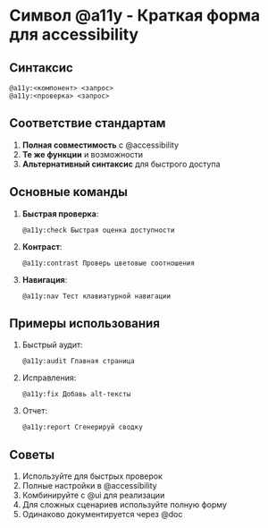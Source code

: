 # Символ @a11y - Краткая форма для accessibility

## Синтаксис
```
@a11y:<компонент> <запрос>
@a11y:<проверка> <запрос>
```

## Соответствие стандартам
1. **Полная совместимость** с @accessibility
2. **Те же функции** и возможности
3. **Альтернативный синтаксис** для быстрого доступа

## Основные команды
1. **Быстрая проверка**:
   ```cursor
   @a11y:check Быстрая оценка доступности
   ```

2. **Контраст**:
   ```cursor
   @a11y:contrast Проверь цветовые соотношения
   ```

3. **Навигация**:
   ```cursor
   @a11y:nav Тест клавиатурной навигации
   ```

## Примеры использования
1. Быстрый аудит:
   ```cursor
   @a11y:audit Главная страница
   ```

2. Исправления:
   ```cursor
   @a11y:fix Добавь alt-тексты
   ```

3. Отчет:
   ```cursor
   @a11y:report Сгенерируй сводку
   ```

## Советы
1. Используйте для быстрых проверок
2. Полные настройки в @accessibility
3. Комбинируйте с @ui для реализации
4. Для сложных сценариев используйте полную форму
5. Одинаково документируется через @doc
